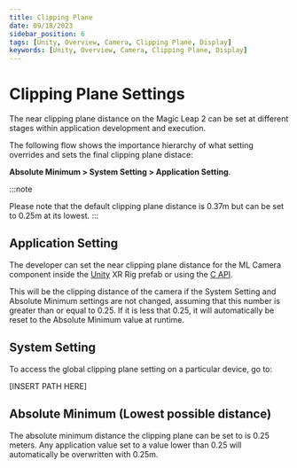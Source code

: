 ```yaml
---
title: Clipping Plane
date: 09/18/2023
sidebar_position: 6
tags: [Unity, Overview, Camera, Clipping Plane, Display]
keywords: [Unity, Overview, Camera, Clipping Plane, Display]
---
```


# Clipping Plane Settings

The near clipping plane distance on the Magic Leap 2 can be set at different stages within application development and execution.

The following flow shows the importance hierarchy of what setting overrides and sets the final clipping plane distace:

**Absolute Minimum > System Setting > Application Setting**.

:::note

Please note that the default clipping plane distance is 0.37m but can be set to 0.25m at its lowest.
:::

## Application Setting 

The developer can set the near clipping plane distance for the ML Camera component inside the [Unity](/docs/guides/unity/getting-started/unity-getting-started/) XR Rig prefab or using the [C API](/docs/api-ref/api/Modules/group___graphics/struct_m_l_graphics_frame_params_ex/#float-near-clip).

This will be the clipping distance of the camera if the System Setting and Absolute Minimum settings are not changed, assuming that this number is greater than or equal to 0.25. If it is less that 0.25, it will automatically be reset to the Absolute Minimum value at runtime.

## System Setting

To access the global clipping plane setting on a particular device, go to:
 
 [INSERT PATH HERE]


## Absolute Minimum (Lowest possible distance)

The absolute minimum distance the clipping plane can be set to is 0.25 meters. Any application value set to a value lower than 0.25 will automatically be overwritten with 0.25m.
